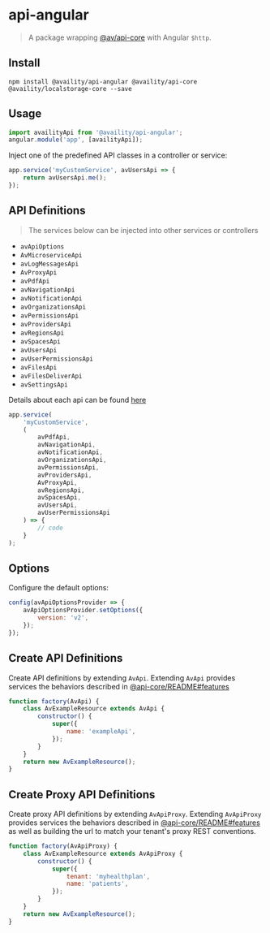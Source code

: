 # api-angular

> A package wrapping [@av/api-core](../api-core/README.md) with Angular `$http`.

## Install

`npm install @availity/api-angular @availity/api-core @availity/localstorage-core --save`

## Usage

```javascript
import availityApi from '@availity/api-angular';
angular.module('app', [availityApi]);
```

Inject one of the predefined API classes in a controller or service:

```javascript
app.service('myCustomService', avUsersApi => {
    return avUsersApi.me();
});
```

## API Definitions

> The services below can be injected into other services or controllers

-   `avApiOptions`
-   `AvMicroserviceApi`
-   `avLogMessagesApi`
-   `AvProxyApi`
-   `avPdfApi`
-   `avNavigationApi`
-   `avNotificationApi`
-   `avOrganizationsApi`
-   `avPermissionsApi`
-   `avProvidersApi`
-   `avRegionsApi`
-   `avSpacesApi`
-   `avUsersApi`
-   `avUserPermissionsApi`
-   `avFilesApi`
-   `avFilesDeliverApi`
-   `avSettingsApi`

Details about each api can be found [here](../api-core/src/resources/README.md)

```js
app.service(
    'myCustomService',
    (
        avPdfApi,
        avNavigationApi,
        avNotificationApi,
        avOrganizationsApi,
        avPermissionsApi,
        avProvidersApi,
        AvProxyApi,
        avRegionsApi,
        avSpacesApi,
        avUsersApi,
        avUserPermissionsApi
    ) => {
        // code
    }
);
```

## Options

Configure the default options:

```javascript
config(avApiOptionsProvider => {
    avApiOptionsProvider.setOptions({
        version: 'v2',
    });
});
```

## Create API Definitions

Create API definitions by extending `AvApi`. Extending `AvApi` provides services the behaviors described in [@api-core/README#features](../api-core/README.md#features)

```js
function factory(AvApi) {
    class AvExampleResource extends AvApi {
        constructor() {
            super({
                name: 'exampleApi',
            });
        }
    }
    return new AvExampleResource();
}
```

## Create Proxy API Definitions

Create proxy API definitions by extending `AvApiProxy`. Extending `AvApiProxy` provides services the behaviors described in [@api-core/README#features](../api-core/README.md#features) as well as building the url to match your tenant's proxy REST conventions.

```js
function factory(AvApiProxy) {
    class AvExampleResource extends AvApiProxy {
        constructor() {
            super({
                tenant: 'myhealthplan',
                name: 'patients',
            });
        }
    }
    return new AvExampleResource();
}
```
